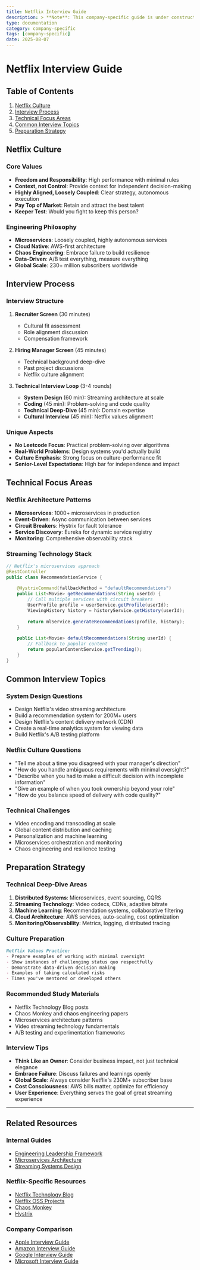 ```yaml
---
title: Netflix Interview Guide
description: > **Note**: This company-specific guide is under construction.
type: documentation
category: company-specific
tags: [company-specific]
date: 2025-08-07
---
```


# Netflix Interview Guide

## Table of Contents

1. [Netflix Culture](#netflix-culture)
2. [Interview Process](#interview-process)
3. [Technical Focus Areas](#technical-focus-areas)
4. [Common Interview Topics](#common-interview-topics)
5. [Preparation Strategy](#preparation-strategy)

## Netflix Culture

### Core Values
- **Freedom and Responsibility**: High performance with minimal rules
- **Context, not Control**: Provide context for independent decision-making
- **Highly Aligned, Loosely Coupled**: Clear strategy, autonomous execution
- **Pay Top of Market**: Retain and attract the best talent
- **Keeper Test**: Would you fight to keep this person?

### Engineering Philosophy
- **Microservices**: Loosely coupled, highly autonomous services
- **Cloud Native**: AWS-first architecture
- **Chaos Engineering**: Embrace failure to build resilience
- **Data-Driven**: A/B test everything, measure everything
- **Global Scale**: 230+ million subscribers worldwide

## Interview Process

### Interview Structure
1. **Recruiter Screen** (30 minutes)
   - Cultural fit assessment
   - Role alignment discussion
   - Compensation framework

2. **Hiring Manager Screen** (45 minutes)
   - Technical background deep-dive
   - Past project discussions
   - Netflix culture alignment

3. **Technical Interview Loop** (3-4 rounds)
   - **System Design** (60 min): Streaming architecture at scale
   - **Coding** (45 min): Problem-solving and code quality
   - **Technical Deep-Dive** (45 min): Domain expertise
   - **Cultural Interview** (45 min): Netflix values alignment

### Unique Aspects
- **No Leetcode Focus**: Practical problem-solving over algorithms
- **Real-World Problems**: Design systems you'd actually build
- **Culture Emphasis**: Strong focus on culture-performance fit
- **Senior-Level Expectations**: High bar for independence and impact

## Technical Focus Areas

### Netflix Architecture Patterns
- **Microservices**: 1000+ microservices in production
- **Event-Driven**: Async communication between services
- **Circuit Breakers**: Hystrix for fault tolerance
- **Service Discovery**: Eureka for dynamic service registry
- **Monitoring**: Comprehensive observability stack

### Streaming Technology Stack
```java
// Netflix's microservices approach
@RestController
public class RecommendationService {
    
    @HystrixCommand(fallbackMethod = "defaultRecommendations")
    public List<Movie> getRecommendations(String userId) {
        // Call multiple services with circuit breakers
        UserProfile profile = userService.getProfile(userId);
        ViewingHistory history = historyService.getHistory(userId);
        
        return mlService.generateRecommendations(profile, history);
    }
    
    public List<Movie> defaultRecommendations(String userId) {
        // Fallback to popular content
        return popularContentService.getTrending();
    }
}
```

## Common Interview Topics

### System Design Questions
- Design Netflix's video streaming architecture
- Build a recommendation system for 200M+ users
- Design Netflix's content delivery network (CDN)
- Create a real-time analytics system for viewing data
- Build Netflix's A/B testing platform

### Netflix Culture Questions
- "Tell me about a time you disagreed with your manager's direction"
- "How do you handle ambiguous requirements with minimal oversight?"
- "Describe when you had to make a difficult decision with incomplete information"
- "Give an example of when you took ownership beyond your role"
- "How do you balance speed of delivery with code quality?"

### Technical Challenges
- Video encoding and transcoding at scale
- Global content distribution and caching
- Personalization and machine learning
- Microservices orchestration and monitoring
- Chaos engineering and resilience testing

## Preparation Strategy

### Technical Deep-Dive Areas
1. **Distributed Systems**: Microservices, event sourcing, CQRS
2. **Streaming Technology**: Video codecs, CDNs, adaptive bitrate
3. **Machine Learning**: Recommendation systems, collaborative filtering
4. **Cloud Architecture**: AWS services, auto-scaling, cost optimization
5. **Monitoring/Observability**: Metrics, logging, distributed tracing

### Culture Preparation
```markdown
Netflix Values Practice:
- Prepare examples of working with minimal oversight
- Show instances of challenging status quo respectfully
- Demonstrate data-driven decision making
- Examples of taking calculated risks
- Times you've mentored or developed others
```

### Recommended Study Materials
- Netflix Technology Blog posts
- Chaos Monkey and chaos engineering papers
- Microservices architecture patterns
- Video streaming technology fundamentals
- A/B testing and experimentation frameworks

### Interview Tips
- **Think Like an Owner**: Consider business impact, not just technical elegance
- **Embrace Failure**: Discuss failures and learnings openly
- **Global Scale**: Always consider Netflix's 230M+ subscriber base
- **Cost Consciousness**: AWS bills matter, optimize for efficiency
- **User Experience**: Everything serves the goal of great streaming experience

---

## Related Resources

### Internal Guides
- [Engineering Leadership Framework](../../interview-prep/engineering-leadership/index.md)
- [Microservices Architecture](../../pattern-library/architecture/microservices.md)
- [Streaming Systems Design](../../architects-handbook/case-studies/social-communication/netflix-microservices.md)

### Netflix-Specific Resources
- [Netflix Technology Blog](https://netflixtechblog.com/)
- [Netflix OSS Projects](https://netflix.github.io/)
- [Chaos Monkey](https://github.com/Netflix/chaosmonkey)
- [Hystrix](https://github.com/Netflix/Hystrix)

### Company Comparison
- [Apple Interview Guide](../apple/index.md)
- [Amazon Interview Guide](../amazon/index.md)
- [Google Interview Guide](../google/index.md)
- [Microsoft Interview Guide](../microsoft/index.md)
